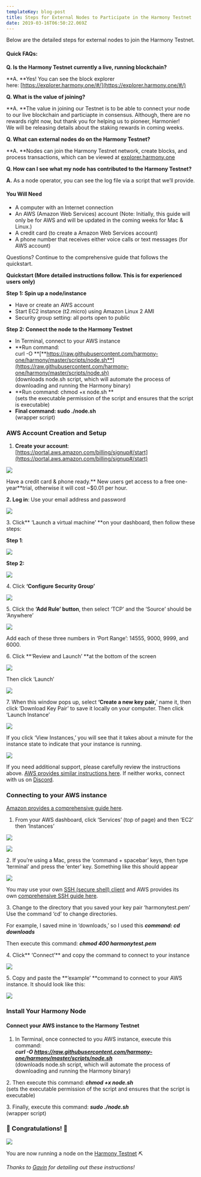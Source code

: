 ```yaml
---
templateKey: blog-post
title: Steps for External Nodes to Participate in the Harmony Testnet
date: 2019-03-16T06:50:22.069Z
---
```

Below are the detailed steps for external nodes to join the Harmony Testnet.

#### **Quick FAQs:**

**Q. Is the Harmony Testnet currently a live, running blockchain?**

**A. **Yes! You can see the block explorer here: [https://explorer.harmony.one/#/](https://explorer.harmony.one/#/)

**Q. What is the value of joining?**

**A. **The value in joining our Testnet is to be able to connect your node to our live blockchain and particiapte in consensus. Although, there are no rewards right now, but thank you for helping us to pioneer, Harmonier!   
We will be releasing details about the staking rewards in coming weeks.

**Q. What can external nodes do on the Harmony Testnet?**

**A. **Nodes can join the Harmony Testnet network, create blocks, and process transactions, which can be viewed at [explorer.harmony.one](http://explorer.harmony.one/)

**Q. How can I see what my node has contributed to the Harmony Testnet?**

**A.** As a node operator, you can see the log file via a script that we’ll provide.

#### **You Will Need**

*   A computer with an Internet connection
*   An AWS (Amazon Web Services) account (Note: Initially, this guide will only be for AWS and will be updated in the coming weeks for Mac & Linux.)
*   A credit card (to create a Amazon Web Services account)
*   A phone number that receives either voice calls or text messages (for AWS account)

Questions? Continue to the comprehensive guide that follows the quickstart.

**Quickstart (More detailed instructions follow. This is for experienced users only)**

**Step 1: Spin up a node/instance**

*   Have or create an AWS account
*   Start EC2 instance (t2.micro) using Amazon Linux 2 AMI
*   Security group setting: all ports open to public

**Step 2: Connect the node to the Harmony Testnet**

*   In Terminal, connect to your AWS instance
*   **Run command:  
    curl -O **[**https://raw.githubusercontent.com/harmony-one/harmony/master/scripts/node.sh**](https://raw.githubusercontent.com/harmony-one/harmony/master/scripts/node.sh)  
    (downloads node.sh script, which will automate the process of downloading and running the Harmony binary)
*   **Run command: chmod +x node.sh **  
    (sets the executable permission of the script and ensures that the script is executable)
*   **Final command: sudo ./node.sh**   
    (wrapper script)

### AWS Account Creation and Setup

1.  **Create your account**:  
    [https://portal.aws.amazon.com/billing/signup#/start](https://portal.aws.amazon.com/billing/signup#/start)

![](images/uploaded/0-op-1ejsup6swoua5png_1553673197.png)

Have a credit card & phone ready.** New users get access to a free one-year**trial, otherwise it will cost ~$0.01 per hour.

**2\. Log in**: Use your email address and password

![](images/uploaded/0-arqvpyu6wdhffg0upng_1553673256.png)

3\. Click** ‘Launch a virtual machine’ **on your dashboard, then follow these steps:

**Step 1**:

![](images/uploaded/0-pgkztct140igvjeypng_1553673313.png)

**Step 2:**  

![](images/uploaded/0-tjnsbac4hjfbxov-png_1553673353.png)

4\. Click **‘Configure Security Group’**

![](images/uploaded/0-ekuoxwxpcvuqfgqxpng_1553673403.png)

5\. Click the **‘Add Rule’ button**, then select ‘TCP’ and the ‘Source’ should be ‘Anywhere’  

![](images/uploaded/0-coymhoub7nvldbk6png_1553673447.png)

Add each of these three numbers in ‘Port Range’: 14555, 9000, 9999, and 6000.

6\. Click **‘Review and Launch’ **at the bottom of the screen

![](images/uploaded/0-ivna49dw7c9b8k1rpng_1553673492.png)

Then click ‘Launch’  

![](images/uploaded/0-fgq0jxdpx4ngqxh2png_1553673548.png)

7\. When this window pops up, select **‘Create a new key pair,**’ name it, then click ‘Download Key Pair’ to save it locally on your computer. Then click ‘Launch Instance’  

![](images/uploaded/0-fmopcmnkj3novjiypng_1553673599.png)

If you click ‘View Instances,’ you will see that it takes about a minute for the instance state to indicate that your instance is running.  

![](images/uploaded/0-3vykhw7ir8ucverwpng_1553673646.png)

If you need additional support, please carefully review the instructions above. [AWS provides similar instructions here](https://docs.aws.amazon.com/quickstarts/latest/vmlaunch/step-1-launch-instance.html). If neither works, connect with us on [Discord](https://harmony.one/discord).

### Connecting to your AWS instance

[Amazon provides a comprehensive guide here](https://docs.aws.amazon.com/AWSEC2/latest/UserGuide/AccessingInstancesLinux.html).

1.  From your AWS dashboard, click ‘Services’ (top of page) and then ‘EC2’ then ‘Instances’

![](images/uploaded/0-pgspdhvs6zosmflpng_1553673708.png)

![](images/uploaded/0-ghudulvvw8ocpwjpng_1553673700.png)

2\. If you’re using a Mac, press the ‘command + spacebar’ keys, then type ‘terminal’ and press the ‘enter’ key. Something like this should appear  

![](images/uploaded/0-qv8rivdyhi0clntspng_1553673753.png)

You may use your own [SSH (secure shell) client](https://www.ssh.com/ssh/download/) and AWS provides its own [comprehensive SSH guide here](https://docs.aws.amazon.com/AWSEC2/latest/UserGuide/AccessingInstancesLinux.html).

3\. Change to the directory that you saved your key pair ‘harmonytest.pem’  
Use the command ‘cd’ to change directories.

For example, I saved mine in ‘downloads,’ so I used this **_command: cd downloads_**

Then execute this command: **_chmod 400 harmonytest.pem_**

4\. Click** ‘Connect’** and copy the command to connect to your instance

![](images/uploaded/0-xxsyhhecsnhv8xanpng_1553673801.png)

5\. Copy and paste the **‘example’ **command to connect to your AWS instance. It should look like this:  

![](images/uploaded/0-xgwma0p5dpnrkexspng_1553673859.png)

### Install Your Harmony Node

#### Connect your AWS instance to the Harmony Testnet

1.  In Terminal, once connected to you AWS instance, execute this command:  
    **_curl -O https://raw.githubusercontent.com/harmony-one/harmony/master/scripts/node.sh_**  
    (downloads node.sh script, which will automate the process of downloading and running the Harmony binary)

2\. Then execute this command: **_chmod +x node.sh_**  
(sets the executable permission of the script and ensures that the script is executable)

3\. Finally, execute this command: **_sudo ./node.sh_**  
(wrapper script)

### 🎉 Congratulations! 🎉

![](images/uploaded/0-mig7i971i7sa4uh2png_1553678631.png)

You are now running a node on the [Harmony Testnet](https://explorer.harmony.one/#/) ⛏️

_Thanks to _[_Gavin_](https://medium.com/@gaving)_ for detailing out these instructions!_
